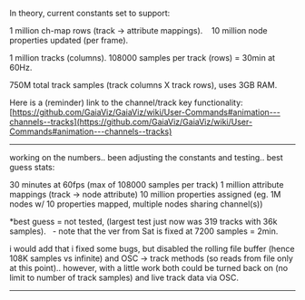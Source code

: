 
In theory, current constants set to support:

1 million ch-map rows (track -> attribute mappings).
   10 million node properties updated (per frame).

1 million tracks (columns).
108000 samples per track (rows) = 30min at 60Hz.

750M total track samples (track columns X track rows), uses 3GB RAM.

Here is a (reminder) link to the channel/track key functionality:
[https://github.com/GaiaViz/GaiaViz/wiki/User-Commands#animation---channels--tracks](https://github.com/GaiaViz/GaiaViz/wiki/User-Commands#animation---channels--tracks)

-----
working on the numbers.. been adjusting the constants and testing.. best guess stats:

30 minutes at 60fps (max of 108000 samples per track)
1 million attribute mappings (track -> node attribute)
10 million properties assigned (eg. 1M nodes w/ 10 properties mapped, multiple nodes sharing channel(s))

*best guess = not tested, (largest test just now was 319 tracks with 36k samples).
  - note that the ver from Sat is fixed at 7200 samples = 2min.  

i would add that i fixed some bugs, but disabled the rolling file buffer (hence 108K samples vs infinite) and OSC -> track methods (so reads from file only at this point).. however, with a little work both could be turned back on (no limit to number of track samples) and live track data via OSC.

----
